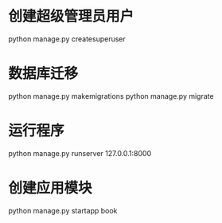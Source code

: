 # 创建超级管理员用户
python manage.py createsuperuser


# 数据库迁移
python manage.py makemigrations
python manage.py migrate

# 运行程序
python manage.py runserver 127.0.0.1:8000

# 创建应用模块
python manage.py startapp book